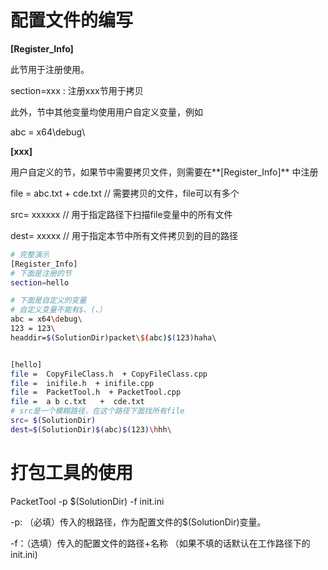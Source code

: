 # 配置文件的编写

**[Register_Info]** 

此节用于注册使用。

section=xxx : 注册xxx节用于拷贝

此外，节中其他变量均使用用户自定义变量，例如

abc = x64\debug\



**[xxx]**

用户自定义的节，如果节中需要拷贝文件，则需要在**[Register_Info]** 中注册

file = abc.txt + cde.txt     // 需要拷贝的文件，file可以有多个

src= xxxxxx                       // 用于指定路径下扫描file变量中的所有文件

dest= xxxxx                       // 用于指定本节中所有文件拷贝到的目的路径

~~~bash
# 完整演示
[Register_Info]
# 下面是注册的节
section=hello

# 下面是自定义的变量
# 自定义变量不能有$、(、）
abc = x64\debug\
123 = 123\
headdir=$(SolutionDir)packet\$(abc)$(123)haha\ 


[hello]
file =  CopyFileClass.h  + CopyFileClass.cpp   
file =  inifile.h  + inifile.cpp 
file =  PacketTool.h  + PacketTool.cpp 
file =  a b c.txt   +  cde.txt   
# src是一个模糊路径，在这个路径下面找所有file
src= $(SolutionDir)   
dest=$(SolutionDir)$(abc)$(123)\hhh\
~~~



# 打包工具的使用

PacketTool -p $(SolutionDir) -f init.ini

-p: （必填）传入的根路径，作为配置文件的$(SolutionDir)变量。

-f：（选填）传入的配置文件的路径+名称 （如果不填的话默认在工作路径下的init.ini)